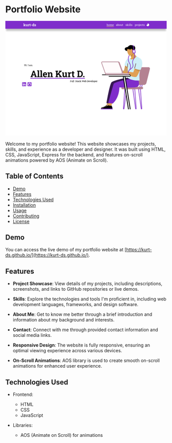 # Portfolio Website

![Portfolio Screenshot](./assets/Landing%20Page.svg)

Welcome to my portfolio website! This website showcases my projects, skills, and experience as a developer and designer. It was built using HTML, CSS, JavaScript, Express for the backend, and features on-scroll animations powered by AOS (Animate on Scroll).

## Table of Contents
- [Demo](#demo)
- [Features](#features)
- [Technologies Used](#technologies-used)
- [Installation](#installation)
- [Usage](#usage)
- [Contributing](#contributing)
- [License](#license)

## Demo

You can access the live demo of my portfolio website at [https://kurt-ds.github.io/](https://kurt-ds.github.io/).

## Features

- **Project Showcase**: View details of my projects, including descriptions, screenshots, and links to GitHub repositories or live demos.

- **Skills**: Explore the technologies and tools I'm proficient in, including web development languages, frameworks, and design software.

- **About Me**: Get to know me better through a brief introduction and information about my background and interests.

- **Contact**: Connect with me through provided contact information and social media links.

- **Responsive Design**: The website is fully responsive, ensuring an optimal viewing experience across various devices.

- **On-Scroll Animations**: AOS library is used to create smooth on-scroll animations for enhanced user experience.

## Technologies Used

- Frontend:
  - HTML
  - CSS
  - JavaScript

- Libraries:
  - AOS (Animate on Scroll) for animations
